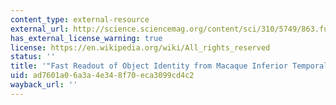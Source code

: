 ```yaml
---
content_type: external-resource
external_url: http://science.sciencemag.org/content/sci/310/5749/863.full.pdf?casa_token=KJiHSWLrshIAAAAA:FKLW9zUrMFf0n0qtVXKa-8WQqapjJ012H80-IWSPE8z80Q7xVi8THWosn34fzFj2r5vCi9ZVhbH4RUU
has_external_license_warning: true
license: https://en.wikipedia.org/wiki/All_rights_reserved
status: ''
title: '"Fast Readout of Object Identity from Macaque Inferior Temporal Cortex."'
uid: ad7601a0-6a3a-4e34-8f70-eca3099cd4c2
wayback_url: ''
---
```

